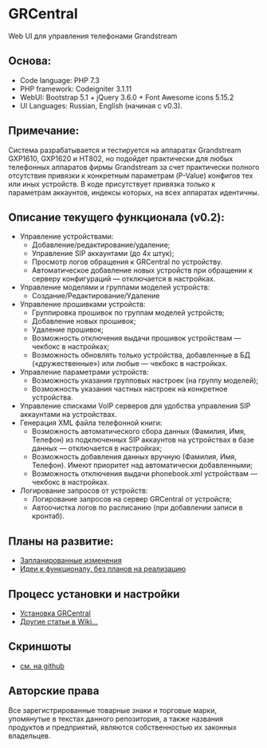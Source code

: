 # GRCentral
Web UI для управления телефонами Grandstream

## Основа:
* Code language: PHP 7.3
* PHP framework: Codeigniter 3.1.11
* WebUI: Bootstrap 5.1 + jQuery 3.6.0 + Font Awesome icons 5.15.2
* UI Languages: Russian, English (начиная с v0.3).

## Примечание:
Система разрабатывается и тестируется на аппаратах Grandstream GXP1610, GXP1620 и HT802, но подойдет практически для любых телефонных аппаратов фирмы Grandstream за счет практически полного отсутствия привязки к конкретным параметрам (P-Value) конфигов тех или иных устройств. В коде присутствует привязка только к параметрам аккаунтов, индексы которых, на всех аппаратах идентичны.

## Описание текущего функционала (v0.2):
* Управление устройствами:
  * Добавление/редактирование/удаление;
  * Управление SIP аккаунтами (до 4х штук);
  * Просмотр логов обращения к GRCentral по устройству.
  * Автоматическое добавление новых устройств при обращении к серверу конфигураций — отключается в настройках.
* Управление моделями и группами моделей устройств:
  * Создание/Редактирование/Удаление
* Управление прошивками устройств:
  * Группировка прошивок по группам моделей устройств;
  * Добавление новых прошивок;
  * Удаление прошивок;
  * Возможность отключения выдачи прошивок устройствам — чекбокс в настройках;
  * Возможность обновлять только устройства, добавленные в БД («дружественные») или любые — чекбокс в настройках.
* Управление параметрами устройств:
  * Возможность указания групповых настроек (на группу моделей);
  * Возможность указания частных настроек на конкретное устройства.
* Управление списками VoIP серверов для удобства управления SIP аккаунтами на устройствах.
* Генерация XML файла телефонной книги:
  * Возможность автоматического сбора данных (Фамилия, Имя, Телефон) из подключенных SIP аккаунтов на устройствах в базе данных — отключается в настройках;
  * Возможность добавления данных вручную (Фамилия, Имя, Телефон). Имеют приоритет над автоматически добавленными;
  * Возможность отключения выдачи phonebook.xml устройствам — чекбокс в настройках.
* Логирование запросов от устройств:
  * Логирование запросов на сервер GRCentral от устройств;
  * Автоочистка логов по расписанию (при добавлении записи в кронтаб).
  
## Планы на развитие:
* [Запланированные изменения](https://github.com/lumian/grcentral/issues?q=is%3Aissue+is%3Aopen+label%3A%22Type%3A+Planned+improvement%22)
* [Идеи к функционалу, без планов на реализацию](https://github.com/lumian/grcentral/issues?q=is%3Aissue+is%3Aopen+label%3A%22Type%3A+Good+idea%22)

## Процесс установки и настройки
* [Установка GRCentral](https://github.com/lumian/grcentral/wiki/%D0%A3%D1%81%D1%82%D0%B0%D0%BD%D0%BE%D0%B2%D0%BA%D0%B0-GRCentral)
* [Другие статьи в Wiki...](https://github.com/lumian/grcentral/wiki/)

## Скриншоты
* [см. на github](https://github.com/lumian/grcentral/tree/master/docs/screenshots/v.0.2)

## Авторские права
Все зарегистрированные товарные знаки и торговые марки, упомянутые в текстах данного репозитория, а также названия продуктов и предприятий, являются собственностью их законных владельцев.
